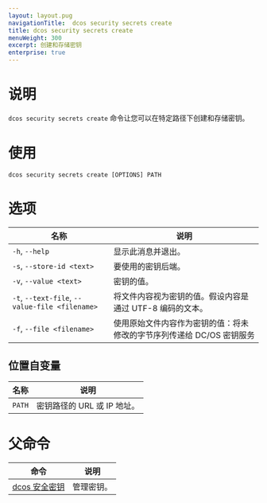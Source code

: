 ```yaml
---
layout: layout.pug
navigationTitle:  dcos security secrets create
title: dcos security secrets create
menuWeight: 300
excerpt: 创建和存储密钥
enterprise: true
---
```


# 说明

`dcos security secrets create` 命令让您可以在特定路径下创建和存储密钥。
# 使用

```
dcos security secrets create [OPTIONS] PATH
```

# 选项
 
| 名称 | 说明 |
|---------|-------------|
| `-h`, `--help` | 显示此消息并退出。|
| `-s`, `--store-id <text> ` | 要使用的密钥后端。|
| `-v`, `--value <text> ` | 密钥的值。|
| `-t`, `--text-file`, `--value-file <filename>` | 将文件内容视为密钥的值。假设内容是通过 UTF-8 编码的文本。|
| `-f`, `--file <filename>` | 使用原始文件内容作为密钥的值：将未修改的字节序列传递给 DC/OS 密钥服务|

## 位置自变量

| 名称 | 说明 |
|---------|-------------|
| `PATH` | 密钥路径的 URL 或 IP 地址。 |

# 父命令

| 命令 | 说明 |
|---------|-------------|
| [dcos 安全密钥](/dcos/cn/1.12/cli/command-reference/dcos-security/dcos-security-secrets/) | 管理密钥。 |